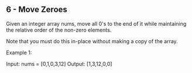 6 - Move Zeroes
---------------------------------
Given an integer array nums, move all 0's to the end of it while maintaining the relative order of the non-zero elements.

Note that you must do this in-place without making a copy of the array. 

Example 1:

Input: nums = [0,1,0,3,12]
Output: [1,3,12,0,0]